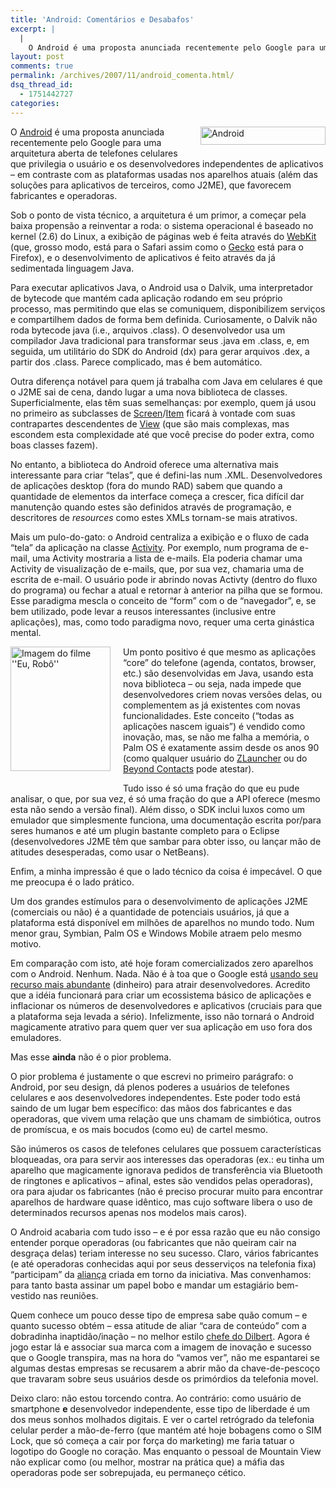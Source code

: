 ```yaml
---
title: 'Android: Comentários e Desabafos'
excerpt: |
  |
    O Android é uma proposta anunciada recentemente pelo Google para uma arquitetura aberta de telefones celulares que privilegia o usuário e os desenvolvedores independentes de aplicativos - em contraste com as plataformas usadas nos aparelhos atuais (além das soluções para...
layout: post
comments: true
permalink: /archives/2007/11/android_comenta.html/
dsq_thread_id:
  - 1751442727
categories:
---
```

<span class="mt-enclosure mt-enclosure-image"><img alt="Android" src="//chester.me/archives/img/android_logo.png" width="200" height="29" class="mt-image-right" style="float: right; margin: 0 0 20px 20px;" /></span>O [Android][1] é uma proposta anunciada recentemente pelo Google para uma arquitetura aberta de telefones celulares que privilegia o usuário e os desenvolvedores independentes de aplicativos &#8211; em contraste com as plataformas usadas nos aparelhos atuais (além das soluções para aplicativos de terceiros, como J2ME), que favorecem fabricantes e operadoras.

Sob o ponto de vista técnico, a arquitetura é um primor, a começar pela baixa propensão a reinventar a roda: o sistema operacional é baseado no kernel (2.6) do Linux, a exibição de páginas web é feita através do [WebKit][2] (que, grosso modo, está para o Safari assim como o [Gecko][3] está para o Firefox), e o desenvolvimento de aplicativos é feito através da já sedimentada linguagem Java.

Para executar aplicativos Java, o Android usa o Dalvik, uma interpretador de bytecode que mantém cada aplicação rodando em seu próprio processo, mas permitindo que elas se comuniquem, disponibilizem serviços e compartilhem dados de forma bem definida. Curiosamente, o Dalvik não roda bytecode java (i.e., arquivos .class). O desenvolvedor usa um compilador Java tradicional para transformar seus .java em .class, e, em seguida, um utilitário do SDK do Android (dx) para gerar arquivos .dex, a partir dos .class. Parece complicado, mas é bem automático.

Outra diferença notável para quem já trabalha com Java em celulares é que o J2ME sai de cena, dando lugar a uma nova biblioteca de classes. Superficialmente, elas têm suas semelhanças: por exemplo, quem já usou no primeiro as subclasses de [Screen][4]/[Item][5] ficará à vontade com suas contrapartes descendentes de [View][6] (que são mais complexas, mas escondem esta complexidade até que você precise do poder extra, como boas classes fazem).

No entanto, a biblioteca do Android oferece uma alternativa mais interessante para criar &#8220;telas&#8221;, que é defini-las num .XML. Desenvolvedores de aplicações desktop (fora do mundo RAD) sabem que quando a quantidade de elementos da interface começa a crescer, fica difícil dar manutenção quando estes são definidos através de programação, e descritores de *resources* como estes XMLs tornam-se mais atrativos.

Mais um pulo-do-gato: o Android centraliza a exibição e o fluxo de cada &#8220;tela&#8221; da aplicação na classe [Activity][7]. Por exemplo, num programa de e-mail, uma Activity mostraria a lista de e-mails. Ela poderia chamar uma Activity de visualização de e-mails, que, por sua vez, chamaria uma de escrita de e-mail. O usuário pode ir abrindo novas Activty (dentro do fluxo do programa) ou fechar a atual e retornar à anterior na pilha que se formou. Esse paradigma mescla o conceito de &#8220;form&#8221; com o de &#8220;navegador&#8221;, e, se bem utilizado, pode levar a reusos interessantes (inclusive entre aplicações), mas, como todo paradigma novo, requer uma certa ginástica mental.

<span class="mt-enclosure mt-enclosure-image"><img title="Imagem do filme ''Eu, Robô''" src="//chester.me/archives/img/android.jpg" width="160" height="199" class="mt-image-left" style="float: left; margin: 0 20px 20px 0;" /></span>Um ponto positivo é que mesmo as aplicações &#8220;core&#8221; do telefone (agenda, contatos, browser, etc.) são desenvolvidas em Java, usando esta nova biblioteca &#8211; ou seja, nada impede que desenvolvedores criem novas versões delas, ou complementem as já existentes com novas funcionalidades. Este conceito (&#8220;todas as aplicações nascem iguais&#8221;) é vendido como inovação, mas, se não me falha a memória, o Palm OS é exatamente assim desde os anos 90 (como qualquer usuário do [ZLauncher][8] ou do [Beyond Contacts][9] pode atestar).

Tudo isso é só uma fração do que eu pude analisar, o que, por sua vez, é só uma fração do que a API oferece (mesmo esta não sendo a versão final). Além disso, o SDK inclui luxos como um emulador que simplesmente funciona, uma documentação escrita por/para seres humanos e até um plugin bastante completo para o Eclipse (desenvolvedores J2ME têm que sambar para obter isso, ou lançar mão de atitudes desesperadas, como usar o NetBeans).

Enfim, a minha impressão é que o lado técnico da coisa é impecável. O que me preocupa é o lado prático.

Um dos grandes estímulos para o desenvolvimento de aplicações J2ME (comerciais ou não) é a quantidade de potenciais usuários, já que a plataforma está disponível em milhões de aparelhos no mundo todo. Num menor grau, Symbian, Palm OS e Windows Mobile atraem pelo mesmo motivo.

Em comparação com isto, até hoje foram comercializados zero aparelhos com o Android. Nenhum. Nada. Não é à toa que o Google está [usando seu recurso mais abundante][10] (dinheiro) para atrair desenvolvedores. Acredito que a idéia funcionará para criar um ecossistema básico de aplicações e inflacionar os números de desenvolvedores e aplicativos (cruciais para que a plataforma seja levada a sério). Infelizmente, isso não tornará o Android magicamente atrativo para quem quer ver sua aplicação em uso fora dos emuladores.

Mas esse **ainda** não é o pior problema.

O pior problema é justamente o que escrevi no primeiro parágrafo: o Android, por seu design, dá plenos poderes a usuários de telefones celulares e aos desenvolvedores independentes. Este poder todo está saindo de um lugar bem específico: das mãos dos fabricantes e das operadoras, que vivem uma relação que uns chamam de simbiótica, outros de promíscua, e os mais bocudos (como eu) de cartel mesmo.

São inúmeros os casos de telefones celulares que possuem características bloqueadas, ora para servir aos interesses das operadoras (ex.: eu tinha um aparelho que magicamente ignorava pedidos de transferência via Bluetooth de ringtones e aplicativos &#8211; afinal, estes são vendidos pelas operadoras), ora para ajudar os fabricantes (não é preciso procurar muito para encontrar aparelhos de hardware quase idêntico, mas cujo software libera o uso de determinados recursos apenas nos modelos mais caros).

O Android acabaria com tudo isso &#8211; e é por essa razão que eu não consigo entender porque operadoras (ou fabricantes que não queiram cair na desgraça delas) teriam interesse no seu sucesso. Claro, vários fabricantes (e até operadoras conhecidas aqui por seus desserviços na telefonia fixa) &#8220;participam&#8221; da [aliança][11] criada em torno da iniciativa. Mas convenhamos: para tanto basta assinar um papel bobo e mandar um estagiário bem-vestido nas reuniões.

Quem conhece um pouco desse tipo de empresa sabe quão comum &#8211; e quanto sucesso obtém &#8211; essa atitude de aliar &#8220;cara de conteúdo&#8221; com a dobradinha inaptidão/inação &#8211; no melhor estilo [chefe do Dilbert][12]. Agora é jogo estar lá e associar sua marca com a imagem de inovação e sucesso que o Google transpira, mas na hora do &#8220;vamos ver&#8221;, não me espantarei se algumas destas empresas se recusarem a abrir mão da chave-de-pescoço que travaram sobre seus usuários desde os primórdios da telefonia movel.

Deixo claro: não estou torcendo contra. Ao contrário: como usuário de smartphone **e** desenvolvedor independente, esse tipo de liberdade é um dos meus sonhos molhados digitais. E ver o cartel retrógrado da telefonia celular perder a mão-de-ferro (que mantém até hoje bobagens como o SIM Lock, que só começa a cair por força do marketing) me faria tatuar o logotipo do Google no coração. Mas enquanto o pessoal de Mountain View não explicar como (ou melhor, mostrar na prática que) a máfia das operadoras pode ser sobrepujada, eu permaneço cético.

 [1]: http://code.google.com/android/index.html
 [2]: http://webkit.org/
 [3]: http://developer.mozilla.org/en/docs/Gecko_Embedding_Basics
 [4]: http://java.sun.com/javame/reference/apis/jsr118/javax/microedition/lcdui/Screen.html
 [5]: http://java.sun.com/javame/reference/apis/jsr118/javax/microedition/lcdui/Item.html
 [6]: http://code.google.com/android/reference/android/view/View.html
 [7]: http://code.google.com/android/reference/android/app/Activity.html
 [8]: http://www.palmgear.com/index.cfm?fuseaction=software.showsoftware&#038;PartnerREF=&#038;siteid=1&#038;prodID=43812
 [9]: http://www.dataviz.com/products/beyondcontacts/index.html
 [10]: http://code.google.com/android/adc.html
 [11]: http://www.openhandsetalliance.com/oha_members.html
 [12]: http://en.wikipedia.org/wiki/Pointy_Haired_Boss
